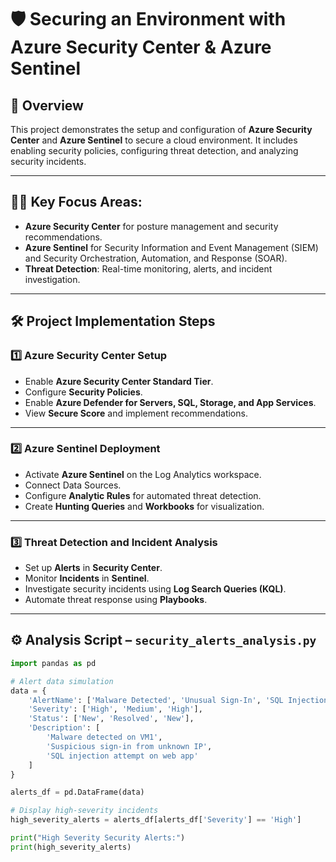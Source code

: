 # 🛡️ Securing an Environment with Azure Security Center & Azure Sentinel

## 📄 Overview

This project demonstrates the setup and configuration of **Azure Security Center** and **Azure Sentinel** to secure a cloud environment. It includes enabling security policies, configuring threat detection, and analyzing security incidents.

---

## 🧑‍💻 Key Focus Areas:

- **Azure Security Center** for posture management and security recommendations.
- **Azure Sentinel** for Security Information and Event Management (SIEM) and Security Orchestration, Automation, and Response (SOAR).
- **Threat Detection**: Real-time monitoring, alerts, and incident investigation.

---

## 🛠️ Project Implementation Steps

### 1️⃣ **Azure Security Center Setup**

- Enable **Azure Security Center Standard Tier**.
- Configure **Security Policies**.
- Enable **Azure Defender for Servers, SQL, Storage, and App Services**.
- View **Secure Score** and implement recommendations.



---

### 2️⃣ **Azure Sentinel Deployment**

- Activate **Azure Sentinel** on the Log Analytics workspace.
- Connect Data Sources.
- Configure **Analytic Rules** for automated threat detection.
- Create **Hunting Queries** and **Workbooks** for visualization.



---

### 3️⃣ **Threat Detection and Incident Analysis**

- Set up **Alerts** in **Security Center**.
- Monitor **Incidents** in **Sentinel**.
- Investigate security incidents using **Log Search Queries (KQL)**.
- Automate threat response using **Playbooks**.

---

## ⚙️ Analysis Script – `security_alerts_analysis.py`

```python
import pandas as pd

# Alert data simulation
data = {
    'AlertName': ['Malware Detected', 'Unusual Sign-In', 'SQL Injection Attempt'],
    'Severity': ['High', 'Medium', 'High'],
    'Status': ['New', 'Resolved', 'New'],
    'Description': [
        'Malware detected on VM1',
        'Suspicious sign-in from unknown IP',
        'SQL injection attempt on web app'
    ]
}

alerts_df = pd.DataFrame(data)

# Display high-severity incidents
high_severity_alerts = alerts_df[alerts_df['Severity'] == 'High']

print("High Severity Security Alerts:")
print(high_severity_alerts)
```
